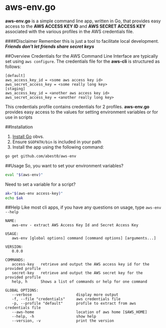 # aws-env.go
**aws-env.go** is a simple command line app, written in Go, that provides easy access to the **AWS ACCESS KEY ID** and **AWS SECRET ACCESS KEY** associated with the various profiles in the AWS credentials file.

####Disclaimer
Remember this is just a tool to facilitate local development.  ***Friends don't let friends share secret keys***

##Overview
Credentials for the AWS Command Line Interface are typically set using `aws configure`.  The credentials file for the **aws-cli** is structured as follows:
```
[default]
aws_access_key_id = <some aws access key id>
aws_secret_access_key = <some really long key>
[staging]
aws_access_key_id = <another aws access key id>
aws_secret_access_key = <another really long key>
```
This credentials profile contains credentials for 2 profiles.  **aws-env.go** provides easy access to the values for setting environment variables or for use in scripts

##Installation
1. [Install Go][install] obvs.
1. Ensure `$GOPATH/bin` is included in your path
1. Install the app using the following command:
``` sh
go get github.com/abest0/aws-env
```

##Usage
So, you want to set your environment variables?
``` sh
eval "$(aws-env)"
```

Need to set a variable for a script?
``` sh
ak="$(aws-env access-key)"
echo $ak
```


##Help
Like most cli apps, if you have any questions on usage, type `aws-env --help`

``` shell
NAME:
   aws-env - extract AWS Access Key Id and Secret Access Key

USAGE:
   aws-env [global options] command [command options] [arguments...]

VERSION:
   0.0.0

COMMANDS:
   access-key   retrieve and output the AWS access key id for the provided profile
   secret-key   retrieve and output the AWS secret key for the provided profile
   help, h      Shows a list of commands or help for one command

GLOBAL OPTIONS:
   --verbose                    display more output
   -f, --file "credentials"     aws credentials file
   -p, --profile "default"      profile to extract from aws credentials file
   --aws-home                   location of aws home [$AWS_HOME]
   --help, -h                   show help
   --version, -v                print the version
```

[install]: http://golang.org/doc/install
